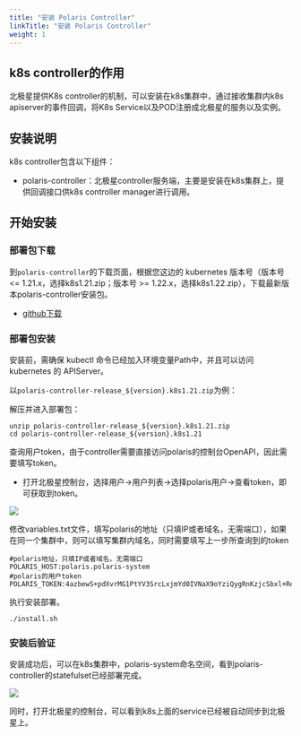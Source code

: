 ```yaml
---
title: "安装 Polaris Controller"
linkTitle: "安装 Polaris Controller"
weight: 1
---
```


## k8s controller的作用

北极星提供K8s controller的机制，可以安装在k8s集群中，通过接收集群内k8s apiserver的事件回调，将K8s Service以及POD注册成北极星的服务以及实例。

## 安装说明

k8s controller包含以下组件：

- polaris-controller：北极星controller服务端，主要是安装在k8s集群上，提供回调接口供k8s controller manager进行调用。

## 开始安装

### 部署包下载

到`polaris-controller`的下载页面，根据您这边的 kubernetes 版本号（版本号 <= 1.21.x，选择k8s1.21.zip；版本号 >= 1.22.x，选择k8s1.22.zip），下载最新版本polaris-controller安装包。

- [github下载](https://github.com/polarismesh/polaris-controller/releases)

### 部署包安装

安装前，需确保 kubectl 命令已经加入环境变量Path中，并且可以访问 kubernetes 的 APIServer。

以```polaris-controller-release_${version}.k8s1.21.zip```为例：

解压并进入部署包：

```
unzip polaris-controller-release_${version}.k8s1.21.zip
cd polaris-controller-release_${version}.k8s1.21
```

查询用户token，由于controller需要直接访问polaris的控制台OpenAPI，因此需要填写token。

- 打开北极星控制台，选择用户->用户列表->选择polaris用户->查看token，即可获取到token。

![](../images/controller/查看token.png)

修改variables.txt文件，填写polaris的地址（只填IP或者域名，无需端口），如果在同一个集群中，则可以填写集群内域名，同时需要填写上一步所查询到的token

```
#polaris地址，只填IP或者域名，无需端口
POLARIS_HOST:polaris.polaris-system
#polaris的用户token
POLARIS_TOKEN:4azbewS+pdXvrMG1PtYV3SrcLxjmYd0IVNaX9oYziQygRnKzjcSbxl+Reg7zYQC1gRrGiLzmMY+w+aCxOYI=
```

执行安装部署。

```
./install.sh
```

### 安装后验证

安装成功后，可以在k8s集群中，polaris-system命名空间，看到polaris-controller的statefulset已经部署完成。

![](../images/controller/pod详情.png)

同时，打开北极星的控制台，可以看到k8s上面的service已经被自动同步到北极星上。